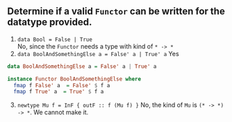 ## Determine if a valid `Functor` can be written for the datatype provided.
1. `data Bool = False | True`  
No, since the `Functor` needs a type with kind of `* -> *`
2. `data BoolAndSomethingElse a = False' a | True' a`
Yes
```haskell
data BoolAndSomethingElse a = False' a | True' a

instance Functor BoolAndSomethingElse where
  fmap f False' a  = False' $ f a
  fmap f True' a  = True' $ f a
```
3. `newtype Mu f = InF { outF :: f (Mu f) }`
No, the kind of `Mu` is `(* -> *) -> *`. We cannot make it.

